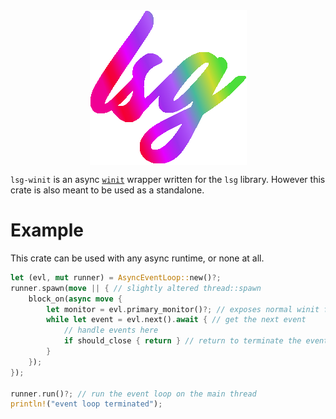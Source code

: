 
<div style="text-align:center;">
    <img src="https://raw.githubusercontent.com/Foxcirc/lsg/main/docs/lsg-colored.png" alt="colourful lsg icon" style="display:block; margin:auto;">
</div>

`lsg-winit` is an async [`winit`](https://docs.rs/winit) wrapper written for the `lsg` library.
However this crate is also meant to be used as a standalone.

# Example
This crate can be used with any async runtime, or none at all.
```rust
let (evl, mut runner) = AsyncEventLoop::new()?;
runner.spawn(move || { // slightly altered thread::spawn
    block_on(async move {
        let monitor = evl.primary_monitor()?; // exposes normal winit functions
        while let event = evl.next().await { // get the next event
            // handle events here
            if should_close { return } // return to terminate the event loop
        }
    });
});

runner.run()?; // run the event loop on the main thread
println!("event loop terminated");
```

